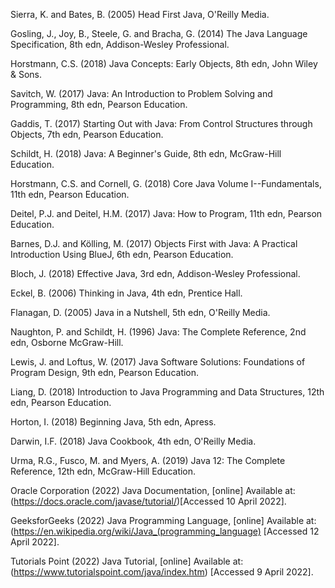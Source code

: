 Sierra, K. and Bates, B. (2005) Head First Java, O'Reilly Media.

Gosling, J., Joy, B., Steele, G. and Bracha, G. (2014) The Java Language Specification, 8th edn, Addison-Wesley Professional.

 Horstmann, C.S. (2018) Java Concepts: Early Objects, 8th edn, John Wiley & Sons.

Savitch, W. (2017) Java: An Introduction to Problem Solving and Programming, 8th edn, Pearson Education.

 Gaddis, T. (2017) Starting Out with Java: From Control Structures through Objects, 7th edn, Pearson Education.

Schildt, H. (2018) Java: A Beginner's Guide, 8th edn, McGraw-Hill Education.

Horstmann, C.S. and Cornell, G. (2018) Core Java Volume I--Fundamentals, 11th edn, Pearson Education.

 Deitel, P.J. and Deitel, H.M. (2017) Java: How to Program, 11th edn, Pearson Education.

Barnes, D.J. and Kölling, M. (2017) Objects First with Java: A Practical Introduction Using BlueJ, 6th edn, Pearson Education.

Bloch, J. (2018) Effective Java, 3rd edn, Addison-Wesley Professional.

Eckel, B. (2006) Thinking in Java, 4th edn, Prentice Hall.

Flanagan, D. (2005) Java in a Nutshell, 5th edn, O'Reilly Media.

Naughton, P. and Schildt, H. (1996) Java: The Complete Reference, 2nd edn, Osborne McGraw-Hill.

Lewis, J. and Loftus, W. (2017) Java Software Solutions: Foundations of Program Design, 9th edn, Pearson Education.

Liang, D. (2018) Introduction to Java Programming and Data Structures, 12th edn, Pearson Education.

Horton, I. (2018) Beginning Java, 5th edn, Apress.

 Darwin, I.F. (2018) Java Cookbook, 4th edn, O'Reilly Media.
 
Urma, R.G., Fusco, M. and Myers, A. (2019) Java 12: The Complete Reference, 12th edn, McGraw-Hill Education.

Oracle Corporation (2022) Java Documentation, [online] Available at: (https://docs.oracle.com/javase/tutorial/)[Accessed 10 April 2022].

GeeksforGeeks (2022) Java Programming Language, [online] Available at: (https://en.wikipedia.org/wiki/Java_(programming_language) [Accessed 12 April 2022].

 Tutorials Point (2022) Java Tutorial, [online] Available at: (https://www.tutorialspoint.com/java/index.htm) [Accessed 9 April 2022].

 
